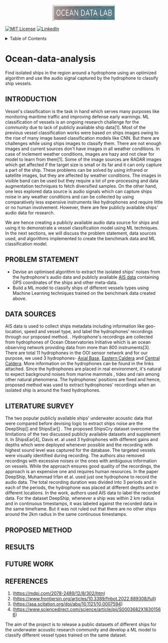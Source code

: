 
<a name="readme-top"></a>

<div align="center">
 <a href="[https://github.com/othneildrew/Best-README-Template](https://sites.uw.edu/abadi/people/)">
    <img src="/ocean data lab.png" alt="Logo" width="200" height="50">
  </a>
</div>



[![MIT License][license-shield]][license-url]
[![LinkedIn][linkedin-shield]][linkedin-url]


<!-- TABLE OF CONTENTS -->
<details>
  <summary>Table of Contents</summary>
  <ol>
    <li><a href="#INTRODUCTION">Introduction</a> </li>
    <li><a href="#PROBLEM STATEMENT">Problem statement</a></li>
    <li><a href="#DATA SOURCES">Data Sources</a></li>
    <li><a href="#PROPOSED METHOD">Proposed Method</a></li>
    <li><a href="#RESULTS">Results</a></li>
    <li><a href="#FUTURE WORK">Future Work</a></li>
    <li><a href="#REFERENCES">References</a></li>
  </ol>
</details>

# Ocean-data-analysis
Find isolated ships in the region around a hydrophone using an optimized algorithm and use the audio signal captured by the hydrophone to classify ship vessels.

## INTRODUCTION
Vessel's classification is the task in hand which serves many purposes like monitoring maritime traffic and improving defense early warnings. ML classification of vessels is an ongoing research challenge for the community due to lack of publicly available ship data[1]. Most of the previous vessel classification works were based on ships images owing to the rise of many image based classification models like CNN. But there are challenges while using ships images to classify them. There are not enough images and current sources don't have images in all weather conditions. In case of inclement weather conditions, images are hazy and not clear for model to learn from them[1]. Some of the image sources are RADAR images which get affected if the target size is small or its far and it can only capture a part of the ship. These problems can be solved by using infrared or satellite images, but they are affected by weather conditions. The images in visible band can be used but they require a lot of pre-processing and data augmentation techniques to fetch diversified samples. On the other hand, one less explored data source is audio signals which can capture ships noise in any weather conditions and can be collected by using comparatively less expensive instruments like hydrophones and require little or no human involvement. However, there are few publicly available ships' audio data for research.

We are hence creating a publicly available audio data source for ships and using it to demonstrate a vessel classification model using ML techniques. In the next sections, we will discuss the problem statement, data sources used, and algorithms implemented to create the benchmark data and ML classification model.

## PROBLEM STATEMENT

- Devise an optimised algorithm to extract the isolated ships' noises from the hydrophone's audio data and publicly available [AIS data](https://marinecadastre.gov/ais/) containing GPS coordinates of the ships and other meta-data.
- Build a ML model to classify ships of different vessels types using Machine Learning techniques trained on the benchmark data created above.

## DATA SOURCES

AIS data is used to collect ships metadata including information like geo-location, speed and vessel type, and label the hydrophones' recordings through our proposed method. . Hydrophone's recordings are collected from hydrophones of Ocean Observatories Initiative which is an ocean observing network providing data from more than 800 instruments[3]. There are total 11 hydrophones in the OOI sensor network and for our purpose, we used 3 hydrophones- [Axial Base](https://interactiveoceans.washington.edu/research-sites/axial-base/), [Eastern Caldera](https://interactiveoceans.washington.edu/research-sites/axial-caldera/eastern/) and [Central Caldera](https://interactiveoceans.washington.edu/research-sites/axial-caldera/central/). More information on the hydrophones can be found in the links attached. Since the hydrophones are placed in real environment, it's natural to expect background noises from marine mammals , tides and rain among other natural phenomena. The hydrophones' positions are fixed and hence, proposed method was used to extract hydrophones' recordings when an isolated ship is around the fixed hydrophones.

## LITERATURE SURVEY
The two popular publicly available ships' underwater acoustic data that were compared before devising logic to extract ships noise are the DeepShip[] and ShipsEar[] . The proposed ShipsCry dataset overcome the limitations of the two discussed publicly available datasets and supplement it. In ShipsEar[4], Davis et. al used 3 hydrophones with different gains and depths which were deployed whenever possible and the recording with highest sound level was captured for the database. The targeted vessels were visually identified during recording. The authors also removed recordings with excessive noises or the ones with ambiguous information on vessels. While the approach ensures good quality of the recordings, the approach is an expensive one and requires human resources. In the paper DeepShip, Muhammad Irfan et al. used just one hydrophone to record the audio data. The total recording duration was divided into 3 periods and in each of the periods, the hydrophone was placed at different depths and in different locations. In the work, authors used AIS data to label the recorded data. For the dataset DeepShip, whenever a ship was within 2 km radius and in continuous timestamps, it was labeled against the recorded data in the same timeframe. But it was not ruled out that there are no other ships around the 2km radius in the same continuous timestamps.
  
## PROPOSED METHOD

## RESULTS

## FUTURE WORK

## REFERENCES

1. (https://mdpi.com/2078-2489/12/8/302/htm)
2. (https://www.frontiersin.org/articles/10.3389/fnbot.2022.889308/full)
3. (https://asa.scitation.org/doi/abs/10.1121/10.0007594)
4. (https://www.sciencedirect.com/science/article/pii/S0003682X16301566)


The aim of the project is to release a public datasets of different ships for the underwater acoustic research community and develop a ML model to classify different vessel types trained on the same dataset.


<!-- MARKDOWN LINKS & IMAGES -->
<!-- https://www.markdownguide.org/basic-syntax/#reference-style-links -->
[linkedin-url]: https://www.linkedin.com/in/khirodcsahoo/
[license-shield]: https://img.shields.io/github/license/othneildrew/Best-README-Template.svg?style=for-the-badge
[license-url]:https://github.com/khirodsahoo93/Ocean-data-analysis/blob/main/license.md
[linkedin-shield]: https://img.shields.io/badge/-LinkedIn-black.svg?style=for-the-badge&logo=linkedin&colorB=555
[ocean-shield]:https://github.com/khirodsahoo93/Ocean-data-analysis/blob/main/ocean%20data%20lab.png
[ocean-url]:https://sites.uw.edu/abadi/people/
